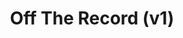 ---
abv: 6.0%
alt:
availability: Keg
bitterness: 
description: A rotating IPA in which we test new hops and grain bills. The only constant will be the ABV. This version utilizes a hop new to us, Denali. In addition, we added Falconer's Flight and Columbus hops. Pineapple, citrus and pine.
gravity: 
hops: 
ibu: N/A
img: off-the-record-v1.jpg
layout: beer
malt: 
modal-id: off-the-record-v1
title: Off The Record (v1)
on-tap: nope
sourness: 
style: Hazy IPA
---
